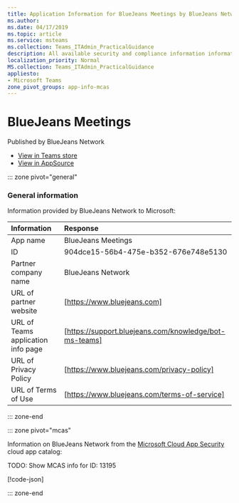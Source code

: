 ```yaml
---
title: Application Information for BlueJeans Meetings by BlueJeans Network
ms.author: 
ms.date: 04/17/2019
ms.topic: article
ms.service: msteams
ms.collection: Teams_ITAdmin_PracticalGuidance
description: All available security and compliance information information for BlueJeans Meetings, its data handling policies, its Microsoft Cloud App Security app catalog information, and security/compliance information in the CSA STAR registry.
localization_priority: Normal
MS.collection: Teams_ITAdmin_PracticalGuidance
appliesto:
- Microsoft Teams
zone_pivot_groups: app-info-mcas
---
```

# BlueJeans Meetings

Published by BlueJeans Network
* <a href="https://teams.microsoft.com/l/app/904dce15-56b4-475e-b352-676e748e5130" target="_blank">View in Teams store</a>
* <a href="https://appsource.microsoft.com/en-us/product/office/WA104381866" target="_blank">View in AppSource</a>

::: zone pivot="general"

### General information

Information provided by BlueJeans Network to Microsoft:

| **Information** | **Response** |
|:----------------|:-------------|
| App name | BlueJeans Meetings |
| ID | 904dce15-56b4-475e-b352-676e748e5130 |
| Partner company name | BlueJeans Network |
| URL of partner website | [https://www.bluejeans.com] |
| URL of Teams application info page | [https://support.bluejeans.com/knowledge/bot-ms-teams] |
| URL of Privacy Policy | [https://www.bluejeans.com/privacy-policy] |
| URL of Terms of Use | [https://www.bluejeans.com/terms-of-service] |

::: zone-end


::: zone pivot="mcas"

Information on BlueJeans Network from the [Microsoft Cloud App Security](https://www.microsoft.com/en-us/enterprise-mobility-security/cloud-app-security) cloud app catalog:

TODO: Show MCAS info for ID: 13195

[!code-json[](./json/13195.json)]

::: zone-end

